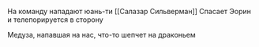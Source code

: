 На команду нападают юань-ти
[[Салазар Сильверман]] Спасает Эорин и телепорируется в сторону

Медуза, напавшая на нас, что-то шепчет на драконьем
